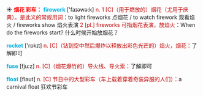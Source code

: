 ☀ <font color="red">**烟花 彩车：**</font>
<font color="sky blue">**firework**</font> ['faɪəwə:k] 
<font color="#c00000">n. 1 [C]（用于燃放的）烟花（尤用于庆典）。是此义的常规用词：</font>to light fireworks 点烟花 / to watch firework 观看焰火 / fireworks show 焰火表演 <font color="#c00000">2 [pl.] fireworks 可指烟花表演，放焰火：</font>When do the fireworks start? 什么时候开始放烟花？

<font color="sky blue">**rocket**</font> ['rɒkɪt] 
<font color="#c00000">n. [C]（钻到空中然后爆炸以释放出彩色光芒的）焰火，烟花：</font>了解即可
           
<font color="sky blue">**fuse**</font> [fju:z]
<font color="#c00000">n. [C]（烟花爆竹的）导火线、导火索：</font>了解即可

<font color="sky blue">**float**</font> [fləʊt] 
<font color="#c00000">n. [C] 节日中的大型彩车（车上载着穿着奇装异服的人们）：</font>a carnival float 狂欢节彩车
